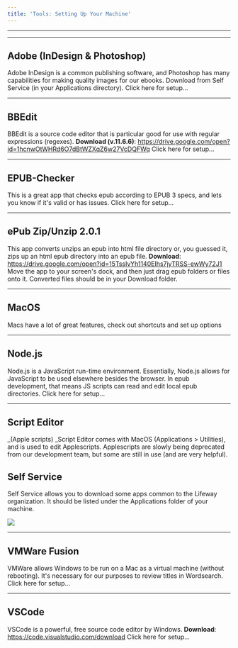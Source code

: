 ```yaml
---
title: 'Tools: Setting Up Your Machine'
---
```

<hr />

<hr />

## Adobe (InDesign & Photoshop) 

Adobe InDesign is a common publishing software, and Photoshop has many capabilities for making quality images for our ebooks. Download from Self Service (in your Applications directory).  Click here for setup...

<hr />

## BBEdit

BBEdit is a source code editor that is particular good for use with regular expressions (regexes). **Download (v.11.6.6)**: <https://drive.google.com/open?id=1hcnwOtWHRd6O7dBtWZXqZ6w27VcDQFWq> Click here for setup...

<hr />

## EPUB-Checker

This is a great app that checks epub according to EPUB 3 specs, and lets you know if it's valid or has issues. Click here for setup...

<hr />

## ePub Zip/Unzip 2.0.1

This app converts unzips an epub into html file directory or, you guessed it, zips up an html epub directory into an epub file. **Download**: <https://drive.google.com/open?id=15TssIvYh1140EIhs7jyTRSS-ewWy72J1> Move the app to your screen's dock, and then just drag epub folders or files onto it. Converted files should be in your Download folder.

<hr />

## MacOS

Macs have a lot of great features, check out shortcuts and set up options

<hr />

## Node.js

Node.js is a JavaScript run-time environment. Essentially, Node.js allows for JavaScript to be used elsewhere besides the browser. In epub development, that means JS scripts can read and edit local epub directories. Click here for setup...

<hr />

## Script Editor 

_(Apple scripts) _Script Editor comes with MacOS (Applications > Utilities), and is used to edit Applescripts. Applescripts are slowly being deprecated from our development team, but some are still in use (and are very helpful).

## Self Service

Self Service allows you to download some apps common to the Lifeway organization. It should be listed under the Applications folder of your machine. 

![](/assets/images/uploads/screen-shot-2018-09-17-at-4.02.29-pm.png)

<hr />

## VMWare Fusion

VMWare allows Windows to be run on a Mac as a virtual machine (without rebooting). It's necessary for our purposes to review titles in Wordsearch. Click here for setup...

<hr />

## VSCode

VSCode is a powerful, free source code editor by Windows. **Download**: <https://code.visualstudio.com/download> Click here for setup...
